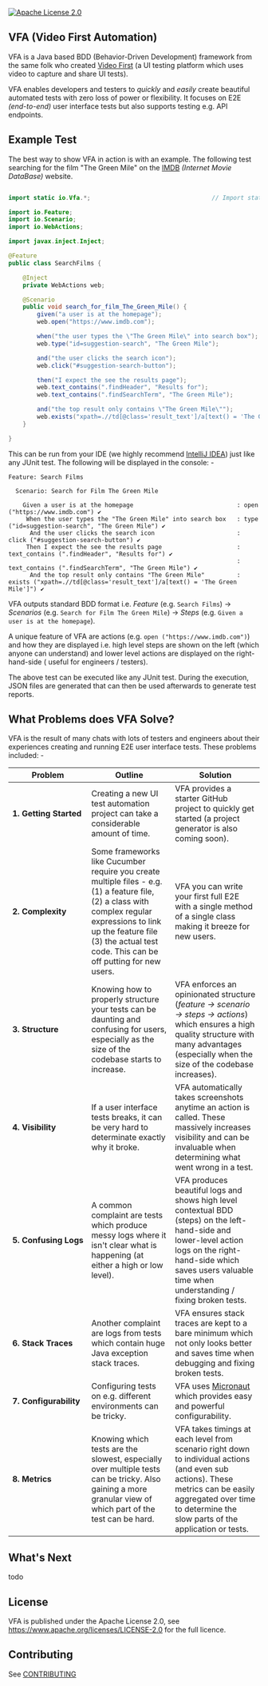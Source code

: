 [![Apache License 2.0](https://img.shields.io/badge/license-apache2-red.svg?style=flat-square)](http://opensource.org/licenses/Apache-2.0)

## VFA (Video First Automation)

VFA is a Java based BDD (Behavior-Driven Development) framework from the same folk who created
[Video First](https://www.videofirst.io) (a UI testing platform which uses video to capture and share UI tests).

VFA enables developers and testers to _quickly_ and _easily_ create beautiful automated tests with zero loss of power or
flexibility. It focuses on E2E _(end-to-end)_ user interface tests but also supports testing e.g. API endpoints.

## Example Test

The best way to show VFA in action is with an example. The following test searching for the film
"The Green Mile" on the [IMDB](https://www.imdb.com) _(Internet Movie DataBase)_ website.

```java

import static io.Vfa.*;                                  // Import static step methods e.g. given()

import io.Feature;
import io.Scenario;
import io.WebActions;

import javax.inject.Inject;

@Feature                                                                // 1) @Feature marks class as a VFA feature 
public class SearchFilms {

    @Inject
    private WebActions web;

    @Scenario                                                           // 2) @Scenario marks method as a VFA scenario
    public void search_for_film_The_Green_Mile() {
        given("a user is at the homepage");                             // 3) Static method creates high-level VFA step
        web.open("https://www.imdb.com");                               // 4) This method runs a low-level VFA action 

        when("the user types the \"The Green Mile\" into search box");
        web.type("id=suggestion-search", "The Green Mile");

        and("the user clicks the search icon");
        web.click("#suggestion-search-button");

        then("I expect the see the results page");
        web.text_contains(".findHeader", "Results for");
        web.text_contains(".findSearchTerm", "The Green Mile");

        and("the top result only contains \"The Green Mile\"");
        web.exists("xpath=.//td[@class='result_text']/a[text() = 'The Green Mile']");
    }

}
```

This can be run from your IDE (we highly recommend [IntelliJ IDEA](https://www.jetbrains.com/idea/))
just like any JUnit test. The following will be displayed in the console: -

```
Feature: Search Films

  Scenario: Search for Film The Green Mile

    Given a user is at the homepage                             : open ("https://www.imdb.com") ✔
     When the user types the "The Green Mile" into search box   : type ("id=suggestion-search", "The Green Mile") ✔
      And the user clicks the search icon                       : click ("#suggestion-search-button") ✔
     Then I expect the see the results page                     : text_contains (".findHeader", "Results for") ✔
                                                                : text_contains (".findSearchTerm", "The Green Mile") ✔
      And the top result only contains "The Green Mile"         : exists ("xpath=.//td[@class='result_text']/a[text() = 'The Green Mile']") ✔

```

VFA outputs standard BDD format i.e. _Feature_ (e.g. `Search Films`) -> _Scenarios_
(e.g. `Search for Film The Green Mile`) -> _Steps_ (e.g. `Given a user is at the homepage`).

A unique feature of VFA are actions (e.g. `open ("https://www.imdb.com")`) and how they are displayed i.e. high level
steps are shown on the left (which anyone can understand) and lower level actions are displayed on the right-hand-side (
useful for engineers / testers).

The above test can be executed like any JUnit test. During the execution, JSON files are generated that can then be used
afterwards to generate test reports.

## What Problems does VFA Solve?

VFA is the result of many chats with lots of testers and engineers about their experiences creating and running E2E user
interface tests. These problems included: -

<table>
  <thead>
    <tr>
      <th>Problem</th>
      <th>Outline</th>
      <th>Solution</th>
    </tr>
  </thead>
  <tbody>
    <tr>
      <td nowrap><b>1. Getting Started</b></tdnowrap>
      <td>Creating a new UI test automation project can take a considerable amount of time.</td>
      <td>VFA provides a starter GitHub project to quickly get started (a project generator is also coming soon).</td>
    </tr>  
    <tr>
      <td nowrap><b>2. Complexity</b></td>
      <td>
        Some frameworks like Cucumber require you create multiple files - e.g. (1) a feature file, (2) a class with complex 
        regular expressions to link up the feature file (3) the actual test code. This can be off putting for new users.
      </td>
      <td>
        VFA you can write your first full E2E with a single method of a single class making it breeze for new users. 
      </td>
    </tr>
    <tr>
      <td nowrap><b>3. Structure</b></td>
      <td>
        Knowing how to properly structure your tests can be daunting and confusing for users, especially as the size of 
        the codebase starts to increase.
      </td>
      <td> 
        VFA enforces an opinionated structure (<i>feature -> scenario -> steps -> actions</i>) which ensures a high 
        quality structure with many advantages </i>(especially when the size of the codebase increases)</i>.
      </td>
    </tr>
    <tr>
      <td nowrap><b>4. Visibility</b></td>
      <td>
        If a user interface tests breaks, it can be very hard to determinate exactly why it broke.
      </td>
      <td>
        VFA automatically takes screenshots anytime an action is called.  These massively increases visibility and can 
        be invaluable when determining what went wrong in a test.
      </td>
    </tr>
    <tr>
      <td nowrap><b>5. Confusing Logs</b></td>
      <td>
        A common complaint are tests which produce messy logs where it isn't clear what is happening (at either a high or
        low level).
      </td>
      <td>
        VFA produces beautiful logs and shows high level contextual BDD (steps) on the left-hand-side and lower-level 
        action logs on the right-hand-side which saves users valuable time when understanding / fixing broken tests.
      </td>
    </tr>
    <tr>
      <td nowrap><b>6. Stack Traces</b></td>
      <td>
        Another complaint are logs from tests which contain huge Java exception stack traces.  
      </td>
      <td>
       VFA ensures stack traces are kept to a bare minimum which not only looks better and saves time when debugging and
       fixing broken tests.
      </td>
    </tr>
    <tr>
      <td nowrap><b>7. Configurability</b></td>
      <td>
        Configuring tests on e.g. different environments can be tricky. 
      </td>
      <td>
        VFA uses <a href="https://micronaut.io">Micronaut</a> which provides easy and powerful configurability.
      </td>
    </tr>
    <tr>
      <td nowrap><b>8. Metrics</b></td>
      <td>
        Knowing which tests are the slowest, especially over multiple tests can be tricky.  Also gaining a more granular
        view of which part of the test can be hard. 
      </td>
      <td>
        VFA takes timings at each level from scenario right down to individual actions (and even sub actions).  These
        metrics can be easily aggregated over time to determine the slow parts of the application or tests.
      </td>
    </tr>
  </tbody>
</table>

## What's Next

todo

## License

VFA is published under the Apache License 2.0, see https://www.apache.org/licenses/LICENSE-2.0
for the full licence.

## Contributing

See [CONTRIBUTING](CONTRIBUTING.md)
